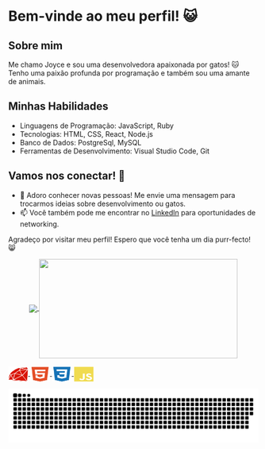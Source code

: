# Bem-vinde ao meu perfil! 😺

## Sobre mim
Me chamo Joyce e sou uma desenvolvedora apaixonada por gatos! 🐱 Tenho uma paixão profunda por programação e também sou uma amante de animais.

## Minhas Habilidades
- Linguagens de Programação: JavaScript, Ruby
- Tecnologias: HTML, CSS, React, Node.js
- Banco de Dados: PostgreSql, MySQL
- Ferramentas de Desenvolvimento: Visual Studio Code, Git

## Vamos nos conectar! 🐾
- 💬 Adoro conhecer novas pessoas! Me envie uma mensagem para trocarmos ideias sobre desenvolvimento ou gatos.
- 📫 Você também pode me encontrar no [LinkedIn](https://www.linkedin.com/in/joyce-caroline-amorim/) para oportunidades de networking.

Agradeço por visitar meu perfil! Espero que você tenha um dia purr-fecto! 😸





<div align="center">
  <a href="https://github.com/joyce-caroline">
  <img img width="400px" align ="center" src="https://github-readme-stats.vercel.app/api?username=joyce-caroline&show_icons=true&theme=omni&include_all_commits=true&count_private=true"/>
  <img img width="400px" height="200px" align ="center" src="https://github-readme-stats.vercel.app/api/top-langs/?username=joyce-caroline&layout=compact&langs_count=7&theme=omni"/>
</div>
  <div style="display: inline_block"><br>
  <img align="center" alt="Ruby" height="30" width="40" src="https://raw.githubusercontent.com/devicons/devicon/master/icons/ruby/ruby-plain.svg">
  <img align="center" alt="html" height="30" width="40" src="https://raw.githubusercontent.com/devicons/devicon/master/icons/html5/html5-plain.svg">
  <img align="center" alt="css" height="30" width="40" src="https://raw.githubusercontent.com/devicons/devicon/master/icons/css3/css3-plain.svg">
  <img align="center" alt="Js" height="30" width="40" src="https://raw.githubusercontent.com/devicons/devicon/master/icons/javascript/javascript-plain.svg">
</div>
 
  
![](https://github.com/joyce-caroline/joyce-caroline/blob/output/github-contribution-grid-snake-dark.svg)  

  
  
  
  

